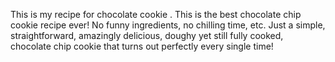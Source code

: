 This is my recipe for chocolate cookie .
This is the best chocolate chip cookie recipe ever! No funny ingredients, no chilling time, etc. Just a simple, straightforward, amazingly delicious, doughy yet still fully cooked, chocolate chip cookie that turns out perfectly every single time! 
